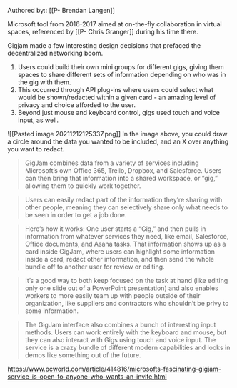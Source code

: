 Authored by:: [[P- Brendan Langen]]

Microsoft tool from 2016-2017 aimed at on-the-fly collaboration in virtual spaces, referenced by [[P- Chris Granger]] during his time there. 

Gigjam made a few interesting design decisions that prefaced the decentralized networking boom. 
1. Users could build their own mini groups for different gigs, giving them spaces to share different sets of information depending on who was in the gig with them.
2. This occurred through API plug-ins where users could select what would be shown/redacted within a given card - an amazing level of privacy and choice afforded to the user.
3. Beyond just mouse and keyboard control, gigs used touch and voice input, as well.

![[Pasted image 20211212125337.png]]
In the image above, you could draw a circle around the data you wanted to be included, and an X over anything you want to redact. 

> GigJam combines data from a variety of services including Microsoft’s own Office 365, Trello, Dropbox, and Salesforce. Users can then bring that information into a shared workspace, or “gig,” allowing them to quickly work together.
   
> Users can easily redact part of the information they’re sharing with other people, meaning they can selectively share only what needs to be seen in order to get a job done. 

> Here’s how it works: One user starts a “Gig,” and then pulls in information from whatever services they need, like email, Salesforce, Office documents, and Asana tasks. That information shows up as a card inside GigJam, where users can highlight some information inside a card, redact other information, and then send the whole bundle off to another user for review or editing.

> It’s a good way to both keep focused on the task at hand (like editing only one slide out of a PowerPoint presentation) and also enables workers to more easily team up with people outside of their organization, like suppliers and contractors who shouldn’t be privy to some information. 

> The GigJam interface also combines a bunch of interesting input methods. Users can work entirely with the keyboard and mouse, but they can also interact with Gigs using touch and voice input. The service is a crazy bundle of different modern capabilities and looks in demos like something out of the future.


https://www.pcworld.com/article/414816/microsofts-fascinating-gigjam-service-is-open-to-anyone-who-wants-an-invite.html